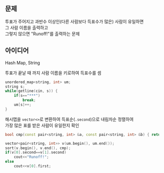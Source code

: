 ## 문제
투표가 주어지고 과반수 이상인(다른 사람보다 득표수가 많은) 사람이 유일하면  
그 사람 이름을 출력하고  
그렇지 않으면 "Runoff!"를 출력하는 문제

## 아이디어
Hash Map, String

투표가 끝날 때 까지 사람 이름을 키로하여 득표수를 셈
```cpp
unordered_map<string, int> um;
string s;
while(getline(cin, s)) {
    if(s=="***")
        break;
    um[s]++;
}
```
해시맵을 `vector<>`로 변환하여 득표순(`.second`)으로 내림차순 정렬하여  
가장 많은 표를 받은 사람이 유일한지 확인
```cpp
bool cmp(const pair<string, int> &a, const pair<string, int> &b) { return a.second>b.second; }

vector<pair<string, int>> v(um.begin(), um.end());
sort(v.begin(), v.end(), cmp);
if(v[0].second==v[1].second)
    cout<<"Runoff!";
else
    cout<<v[0].first;
```